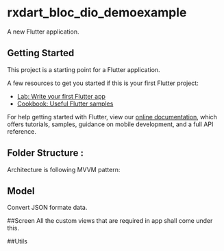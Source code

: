 # rxdart_bloc_dio_demoexample

A new Flutter application.

## Getting Started

This project is a starting point for a Flutter application.

A few resources to get you started if this is your first Flutter project:

- [Lab: Write your first Flutter app](https://flutter.dev/docs/get-started/codelab)
- [Cookbook: Useful Flutter samples](https://flutter.dev/docs/cookbook)

For help getting started with Flutter, view our
[online documentation](https://flutter.dev/docs), which offers tutorials,
samples, guidance on mobile development, and a full API reference.



## Folder Structure :
Architecture is following MVVM pattern:

## Model 
Convert JSON formate data.

##Screen 
All the custom views that are required in app shall come under this.

##Utils



